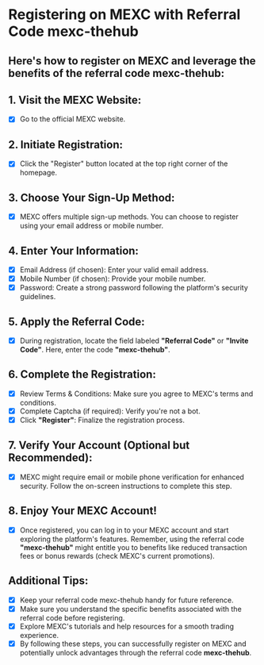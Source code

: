 # Registering on MEXC with Referral Code mexc-thehub
## Here's how to register on MEXC and leverage the benefits of the referral code mexc-thehub:
## 1. Visit the MEXC Website:
- [x] Go to the official MEXC website.
## 2. Initiate Registration:
- [x] Click the "Register" button located at the top right corner of the homepage.
## 3. Choose Your Sign-Up Method:
- [x] MEXC offers multiple sign-up methods. You can choose to register using your email address or mobile number.
## 4. Enter Your Information:
- [x] Email Address (if chosen): Enter your valid email address.
- [x] Mobile Number (if chosen): Provide your mobile number.
- [x] Password: Create a strong password following the platform's security guidelines.
## 5. Apply the Referral Code:
- [x] During registration, locate the field labeled **"Referral Code"** or **"Invite Code"**. Here, enter the code **"mexc-thehub"**.
## 6. Complete the Registration:
- [x] Review Terms & Conditions: Make sure you agree to MEXC's terms and conditions.
- [x] Complete Captcha (if required): Verify you're not a bot.
- [x] Click **"Register"**: Finalize the registration process.
## 7. Verify Your Account (Optional but Recommended):
- [x] MEXC might require email or mobile phone verification for enhanced security. Follow the on-screen instructions to complete this step.
## 8. Enjoy Your MEXC Account!
- [x] Once registered, you can log in to your MEXC account and start exploring the platform's features. Remember, using the referral code **"mexc-thehub"** might entitle you to benefits like reduced transaction fees or bonus rewards (check MEXC's current promotions).
## Additional Tips:
- [x] Keep your referral code mexc-thehub handy for future reference.
- [x] Make sure you understand the specific benefits associated with the referral code before registering.
- [x] Explore MEXC's tutorials and help resources for a smooth trading experience.
- [x] By following these steps, you can successfully register on MEXC and potentially unlock advantages through the referral code **mexc-thehub**.
